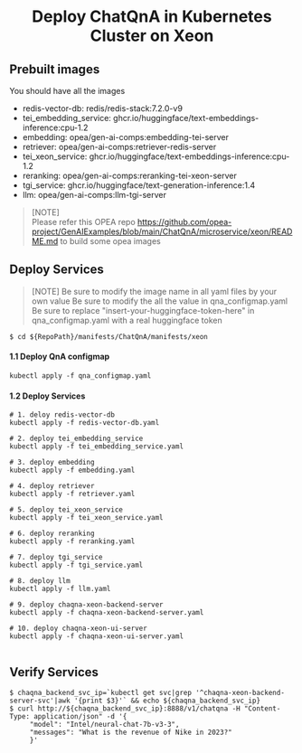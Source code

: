 <h1 align="center" id="title">Deploy ChatQnA in Kubernetes Cluster on Xeon</h1>

## Prebuilt images

You should have all the images

- redis-vector-db: redis/redis-stack:7.2.0-v9
- tei_embedding_service: ghcr.io/huggingface/text-embeddings-inference:cpu-1.2
- embedding: opea/gen-ai-comps:embedding-tei-server
- retriever: opea/gen-ai-comps:retriever-redis-server
- tei_xeon_service: ghcr.io/huggingface/text-embeddings-inference:cpu-1.2
- reranking: opea/gen-ai-comps:reranking-tei-xeon-server
- tgi_service: ghcr.io/huggingface/text-generation-inference:1.4
- llm: opea/gen-ai-comps:llm-tgi-server

> [NOTE]  
> Please refer this OPEA repo https://github.com/opea-project/GenAIExamples/blob/main/ChatQnA/microservice/xeon/README.md to build some opea images

## Deploy Services

> [NOTE]
> Be sure to modify the image name in all yaml files by your own value
> Be sure to modify the all the value in qna_configmap.yaml
> Be sure to replace "insert-your-huggingface-token-here" in qna_configmap.yaml with a real huggingface token

```
$ cd ${RepoPath}/manifests/ChatQnA/manifests/xeon
```

#### 1.1 Deploy QnA configmap

```
kubectl apply -f qna_configmap.yaml

```

#### 1.2 Deploy Services

```
# 1. deloy redis-vector-db
kubectl apply -f redis-vector-db.yaml

# 2. deploy tei_embedding_service
kubectl apply -f tei_embedding_service.yaml

# 3. deploy embedding
kubectl apply -f embedding.yaml

# 4. deploy retriever
kubectl apply -f retriever.yaml

# 5. deploy tei_xeon_service
kubectl apply -f tei_xeon_service.yaml

# 6. deploy reranking
kubectl apply -f reranking.yaml

# 7. deploy tgi_service
kubectl apply -f tgi_service.yaml

# 8. deploy llm
kubectl apply -f llm.yaml

# 9. deploy chaqna-xeon-backend-server
kubectl apply -f chaqna-xeon-backend-server.yaml

# 10. deploy chaqna-xeon-ui-server
kubectl apply -f chaqna-xeon-ui-server.yaml


```

## Verify Services

```
$ chaqna_backend_svc_ip=`kubectl get svc|grep '^chaqna-xeon-backend-server-svc'|awk '{print $3}'` && echo ${chaqna_backend_svc_ip}
$ curl http://${chaqna_backend_svc_ip}:8888/v1/chatqna -H "Content-Type: application/json" -d '{
     "model": "Intel/neural-chat-7b-v3-3",
     "messages": "What is the revenue of Nike in 2023?"
     }'
```
